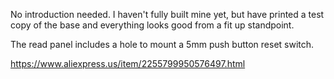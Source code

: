 No introduction needed.  I haven't fully built mine yet, but have printed a test copy of the base and everything looks good from a fit up standpoint.

The read panel includes a hole to mount a 5mm push button reset switch.

https://www.aliexpress.us/item/2255799950576497.html





